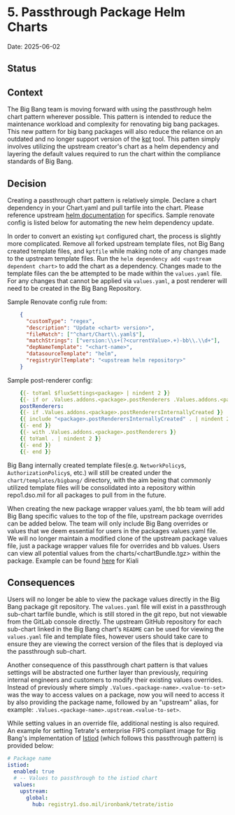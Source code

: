 # 5. Passthrough Package Helm Charts

Date: 2025-06-02

## Status

<unknown>

## Context

The Big Bang team is moving forward with using the passthrough helm chart pattern wherever possible. This pattern is intended to reduce the maintenance workload and complexity for renovating big bang packages. This new pattern for big bang packages will also reduce the reliance on an outdated and no longer support version of the [kpt](https://kpt.dev/) tool. This patten simply involves utilizing the upstream creator's chart as a helm dependency and layering the default values required to run the chart within the compliance standards of Big Bang.

## Decision

Creating a passthrough chart pattern is relatively simple. Declare a chart dependency in your Chart.yaml and pull tarfile into the chart. Please reference upstream [helm documentation](https://helm.sh/docs/topics/charts/#chart-dependencies) for specifics. Sample renovate config is listed below for automating the new helm dependency update.

In order to convert an existing `kpt` configured chart, the process is slightly more complicated. Remove all forked upstream template files, not Big Bang created template files, and `kptfile` while making note of any changes made to the upstream template files. Run the `helm dependency add <upstream dependent chart>` to add the chart as a dependency. Changes made to the template files can the be attempted to be made within the `values.yaml` file. For any changes that cannot be applied via `values.yaml`, a post renderer will need to be created in the Big Bang Repository. 

Sample Renovate config rule from:

```json
    {
      "customType": "regex",
      "description": "Update <chart> version>",
      "fileMatch": ["^chart/Chart\\.yaml$"],
      "matchStrings": ["version:\\s+(?<currentValue>.+)-bb\\.\\d+"],
      "depNameTemplate": "<chart-name>",
      "datasourceTemplate": "helm",
      "registryUrlTemplate": "<upstream helm repository>"
    }
```

Sample post-renderer config: 

```yaml
    {{- toYaml $fluxSettings<package> | nindent 2 }}
    {{- if or .Values.addons.<package>.postRenderers .Values.addons.<package>.postRenderersInternallyCreated}}
    postRenderers:
    {{- if .Values.addons.<package>.postRenderersInternallyCreated }}
    {{ include "<package>.postRenderersInternallyCreated" . | nindent 2 }}
    {{- end }}
    {{- with .Values.addons.<package>.postRenderers }}
    {{ toYaml . | nindent 2 }}
    {{- end }}
    {{- end }}
```

Big Bang internally created template files(e.g. `NetworkPolicy`s, `AuthorizationPolicy`s, etc.) will still be created under the `chart/templates/bigbang/` directory, with the aim being that commonly utilized template files will be consolidated into a repository within repo1.dso.mil for all packages to pull from in the future.

When creating the new package wrapper values.yaml, the bb team will add Big Bang specific values to the top of the file, upstream package overrides can be added below. The team will only include Big Bang overrides or values that we deem essential for users in the packages values.yaml file. 
We will no longer maintain a modified clone of the upstream package values file, just a package wrapper values file for overrides and bb values. Users can view all potential values from the charts/<chartBundle.tgz> within the package. Example can be found [here](https://repo1.dso.mil/big-bang/product/packages/kiali/-/blob/main/chart/values.yaml?ref_type=heads) for Kiali

## Consequences 

Users will no longer be able to view the package values directly in the Big Bang package git repository. The `values.yaml` file will exist in a passthrough sub-chart tarfile bundle, which is still stored in the git repo, but not viewable from the GitLab console directly. The upstream GitHub repository for each sub-chart linked in the Big Bang chart's `README` can be used for viewing the `values.yaml` file and template files, however users should take care to ensure they are viewing the correct version of the files that is deployed via the passthrough sub-chart.

Another consequence of this passthrough chart pattern is that values settings will be abstracted one further layer than previously, requiring internal engineers and customers to modify their existing values overrides. Instead of previously where simply `.Values.<package-name>.<value-to-set>` was the way to access values on a package, now you will need to access it by also providing the package name, followed by an "upstream" alias, for example: `.Values.<package-name>.upstream.<value-to-set>`. 

While setting values in an override file, additional nesting is also required. An example for setting Tetrate's enterprise FIPS compliant image for Big Bang's implementation of [Istiod](https://repo1.dso.mil/big-bang/product/packages/istiod) (which follows this passthrough pattern) is provided below:

```yaml
# Package name
istiod:
  enabled: true
  # -- Values to passthrough to the istiod chart
  values:
    upstream:
      global:
        hub: registry1.dso.mil/ironbank/tetrate/istio

```